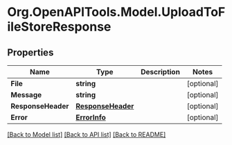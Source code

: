 # Org.OpenAPITools.Model.UploadToFileStoreResponse

## Properties

Name | Type | Description | Notes
------------ | ------------- | ------------- | -------------
**File** | **string** |  | [optional] 
**Message** | **string** |  | [optional] 
**ResponseHeader** | [**ResponseHeader**](ResponseHeader.md) |  | [optional] 
**Error** | [**ErrorInfo**](ErrorInfo.md) |  | [optional] 

[[Back to Model list]](../../README.md#documentation-for-models) [[Back to API list]](../../README.md#documentation-for-api-endpoints) [[Back to README]](../../README.md)

